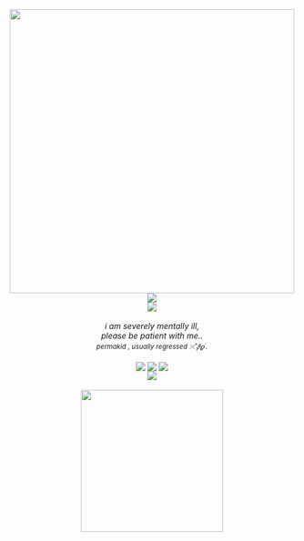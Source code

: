 <p align="center">
  <img align="center" width="500" src="https://gifcity.carrd.co/assets/images/gallery46/d67e5561.gif?v=e3c0bc0f">
    <br/>
  <img align="center" src="https://spotify-github-profile.kittinanx.com/api/view?uid=jayy2007&cover_image=true&theme=novatorem&show_offline=true&background_color=a366d5&interchange=true&bar_color=f13a8f&bar_color_cover=false">
    <br/>
    <img src="https://files.catbox.moe/lklp1i.png">
    <br/>
    <br/>
    <i>i am severely mentally ill,
    <br/>
    please be patient with me..</i>
    <br/>
    <sup><i>permakid , usually regressed 𓏴˚̣̣̣𝜗𝜚˙.</i></sup>
    <br/>
    <br/>
  <img align="center" src="https://carcuvorous.carrd.co/assets/images/gallery17/7d648716.png?v=b471a82b">
  <img align="center" src="https://komarev.com/ghpvc/?username=swbspaac&color=f13a8f&style=plastic&label=ᛝ+ѵⅈƈʈ℩ɱȿ+꒷꒦++++++&abbreviated=true">
  <img align="center" src="https://carcuvorous.carrd.co/assets/images/gallery17/852945dc.png?v=b471a82b">
    <br/>
  <img align="center" src="https://carcuvorous.carrd.co/assets/images/gallery07/0aff8d2e.gif?v=b471a82b">
    <br/>
    <br/>
  <img align="center" width="250" src="https://carcuvorous.carrd.co/assets/images/gallery10/7f83e882.gif?v=b471a82b">
</p>

